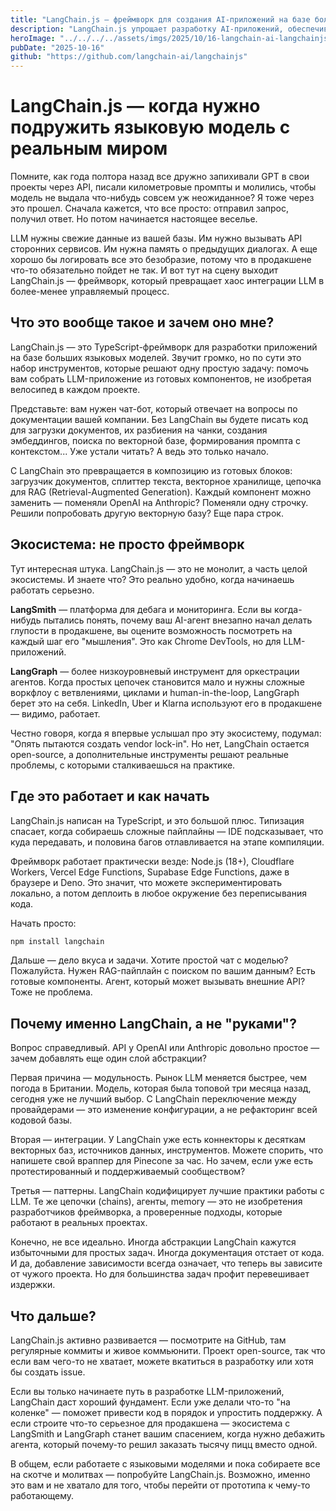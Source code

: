 ```yaml
---
title: "LangChain.js – фреймворк для создания AI-приложений на базе больших языковых моделей"
description: "LangChain.js упрощает разработку AI-приложений, обеспечивая интеграцию моделей, инструментов и данных через единый интерфейс для масштабируемых и адаптивных решений."
heroImage: "../../../../assets/imgs/2025/10/16-langchain-ai-langchainjs.webp"
pubDate: "2025-10-16"
github: "https://github.com/langchain-ai/langchainjs"
---
```


# LangChain.js — когда нужно подружить языковую модель с реальным миром

Помните, как года полтора назад все дружно запихивали GPT в свои проекты через API, писали километровые промпты и молились, чтобы модель не выдала что-нибудь совсем уж неожиданное? Я тоже через это прошел. Сначала кажется, что все просто: отправил запрос, получил ответ. Но потом начинается настоящее веселье.

LLM нужны свежие данные из вашей базы. Им нужно вызывать API сторонних сервисов. Им нужна память о предыдущих диалогах. А еще хорошо бы логировать все это безобразие, потому что в продакшене что-то обязательно пойдет не так. И вот тут на сцену выходит LangChain.js — фреймворк, который превращает хаос интеграции LLM в более-менее управляемый процесс.

## Что это вообще такое и зачем оно мне?

LangChain.js — это TypeScript-фреймворк для разработки приложений на базе больших языковых моделей. Звучит громко, но по сути это набор инструментов, которые решают одну простую задачу: помочь вам собрать LLM-приложение из готовых компонентов, не изобретая велосипед в каждом проекте.

Представьте: вам нужен чат-бот, который отвечает на вопросы по документации вашей компании. Без LangChain вы будете писать код для загрузки документов, их разбиения на чанки, создания эмбеддингов, поиска по векторной базе, формирования промпта с контекстом... Уже устали читать? А ведь это только начало.

С LangChain это превращается в композицию из готовых блоков: загрузчик документов, сплиттер текста, векторное хранилище, цепочка для RAG (Retrieval-Augmented Generation). Каждый компонент можно заменить — поменяли OpenAI на Anthropic? Поменяли одну строчку. Решили попробовать другую векторную базу? Еще пара строк.

## Экосистема: не просто фреймворк

Тут интересная штука. LangChain.js — это не монолит, а часть целой экосистемы. И знаете что? Это реально удобно, когда начинаешь работать серьезно.

**LangSmith** — платформа для дебага и мониторинга. Если вы когда-нибудь пытались понять, почему ваш AI-агент внезапно начал делать глупости в продакшене, вы оцените возможность посмотреть на каждый шаг его "мышления". Это как Chrome DevTools, но для LLM-приложений.

**LangGraph** — более низкоуровневый инструмент для оркестрации агентов. Когда простых цепочек становится мало и нужны сложные воркфлоу с ветвлениями, циклами и human-in-the-loop, LangGraph берет это на себя. LinkedIn, Uber и Klarna используют его в продакшене — видимо, работает.

Честно говоря, когда я впервые услышал про эту экосистему, подумал: "Опять пытаются создать vendor lock-in". Но нет, LangChain остается open-source, а дополнительные инструменты решают реальные проблемы, с которыми сталкиваешься на практике.

## Где это работает и как начать

LangChain.js написан на TypeScript, и это большой плюс. Типизация спасает, когда собираешь сложные пайплайны — IDE подсказывает, что куда передавать, и половина багов отлавливается на этапе компиляции.

Фреймворк работает практически везде: Node.js (18+), Cloudflare Workers, Vercel Edge Functions, Supabase Edge Functions, даже в браузере и Deno. Это значит, что можете экспериментировать локально, а потом деплоить в любое окружение без переписывания кода.

Начать просто:

```bash
npm install langchain
```

Дальше — дело вкуса и задачи. Хотите простой чат с моделью? Пожалуйста. Нужен RAG-пайплайн с поиском по вашим данным? Есть готовые компоненты. Агент, который может вызывать внешние API? Тоже не проблема.

## Почему именно LangChain, а не "руками"?

Вопрос справедливый. API у OpenAI или Anthropic довольно простое — зачем добавлять еще один слой абстракции?

Первая причина — модульность. Рынок LLM меняется быстрее, чем погода в Британии. Модель, которая была топовой три месяца назад, сегодня уже не лучший выбор. С LangChain переключение между провайдерами — это изменение конфигурации, а не рефакторинг всей кодовой базы.

Вторая — интеграции. У LangChain уже есть коннекторы к десяткам векторных баз, источников данных, инструментов. Можете спорить, что напишете свой враппер для Pinecone за час. Но зачем, если уже есть протестированный и поддерживаемый сообществом?

Третья — паттерны. LangChain кодифицирует лучшие практики работы с LLM. Те же цепочки (chains), агенты, memory — это не изобретения разработчиков фреймворка, а проверенные подходы, которые работают в реальных проектах.

Конечно, не все идеально. Иногда абстракции LangChain кажутся избыточными для простых задач. Иногда документация отстает от кода. И да, добавление зависимости всегда означает, что теперь вы зависите от чужого проекта. Но для большинства задач профит перевешивает издержки.

## Что дальше?

LangChain.js активно развивается — посмотрите на GitHub, там регулярные коммиты и живое коммьюнити. Проект open-source, так что если вам чего-то не хватает, можете вкатиться в разработку или хотя бы создать issue.

Если вы только начинаете путь в разработке LLM-приложений, LangChain даст хороший фундамент. Если уже делали что-то "на коленке" — поможет привести код в порядок и упростить поддержку. А если строите что-то серьезное для продакшена — экосистема с LangSmith и LangGraph станет вашим спасением, когда нужно дебажить агента, который почему-то решил заказать тысячу пицц вместо одной.

В общем, если работаете с языковыми моделями и пока собираете все на скотче и молитвах — попробуйте LangChain.js. Возможно, именно это вам и не хватало для того, чтобы перейти от прототипа к чему-то работающему.